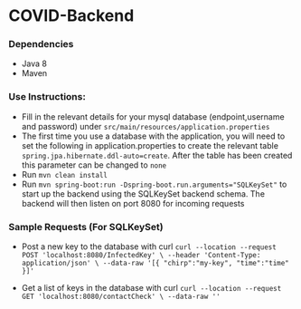 # COVID-Backend
### Dependencies
* Java 8
* Maven

### Use Instructions:
* Fill in the relevant details for your mysql database (endpoint,username and password) under `src/main/resources/application.properties`
* The first time you use a database with the application, you will need to set the following in application.properties to create the relevant table `spring.jpa.hibernate.ddl-auto=create`. After the table has been created this parameter can be changed to `none`
* Run `mvn clean install`
* Run `mvn spring-boot:run -Dspring-boot.run.arguments="SQLKeySet"` to start up the backend using the SQLKeySet backend schema. The backend will then listen on port 8080 for incoming requests 

### Sample Requests (For SQLKeySet)

* Post a new key to the database with curl
`curl --location --request POST 'localhost:8080/InfectedKey' \
--header 'Content-Type: application/json' \
--data-raw '[{
	"chirp":"my-key",
	"time":"time"
}]'`

* Get a list of keys in the database with curl 
`curl --location --request GET 'localhost:8080/contactCheck' \
--data-raw ''`
